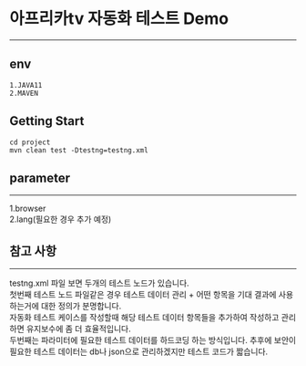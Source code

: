 # 아프리카tv 자동화 테스트 Demo

---

## env

    1.JAVA11
    2.MAVEN

## Getting Start

    cd project
    mvn clean test -Dtestng=testng.xml

## parameter

***
1.browser\
2.lang(필요한 경우 추가 예정)

## 참고 사항

***

testng.xml 파일 보면 두개의 테스트 노드가 있습니다.\
첫번째 테스트 노드 파일같은 경우 테스트 데이터 관리 + 어떤 항목을 기대 결과에 사용하는거에 대한 정의가 분명합니다.\
자동화 테스트 케이스를 작성할때 해당 테스트 데이터 항목들을 추가하여 작성하고 관리하면 유지보수에 좀 더 효율적입니다.\
두번째는 파라미터에 필요한 테스트 데이터를 하드코딩 하는 방식입니다. 추후에 보안이 필요한 테스트 데이터는 db나 json으로 관리하겠지만 테스트 코드가 짧습니다.
